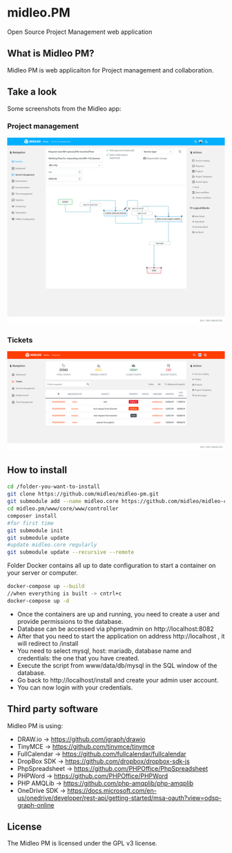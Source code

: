# midleo.PM

Open Source Project Management web application

## What is Midleo PM?
Midleo PM is web applicaiton for Project management and collaboration.

## Take a look

Some screenshots from the Midleo app:

### Project management
![The Midleo web app](https://github.com/midleo/midleo-pm/blob/master/github.assets/service-management.png?raw=true)

### Tickets
![The Midleo web app](https://github.com/midleo/midleo-pm/blob/master/github.assets/tickets.png?raw=true)


## How to install

```bash
cd /folder-you-want-to-install
git clone https://github.com/midleo/midleo-pm.git
git submodule add --name midleo.core https://github.com/midleo/midleo-core.git www/core 
cd midleo.pm/www/core/www/controller
composer install
#for first time
git submodule init
git submodule update
#update midleo.core regularly
git submodule update --recursive --remote
```

Folder Docker contains all up to date configuration to start a container on your server or computer.

```bash
docker-compose up --build
//when everything is built -> cntrl+c
docker-compose up -d
```

- Once the containers are up and running, you need to create a user and provide permissions to the database.
- Database can be accessed via phpmyadmin on http://localhost:8082
- After that you need to start the application on address http://localhost , it will redirect to /install
- You need to select mysql, host: mariadb, database name and credentials: the one that you have created.
- Execute the script from www/data/db/mysql in the SQL window of the database.
- Go back to http://localhost/install and create your admin user account.
- You can now login with your credentials.


## Third party software

Midleo PM is using:

- DRAW.io -> https://github.com/jgraph/drawio
- TinyMCE -> https://github.com/tinymce/tinymce
- FullCalendar -> https://github.com/fullcalendar/fullcalendar
- DropBox SDK -> https://github.com/dropbox/dropbox-sdk-js
- PhpSpreadsheet -> https://github.com/PHPOffice/PhpSpreadsheet
- PHPWord -> https://github.com/PHPOffice/PHPWord
- PHP AMQLib -> https://github.com/php-amqplib/php-amqplib
- OneDrive SDK -> https://docs.microsoft.com/en-us/onedrive/developer/rest-api/getting-started/msa-oauth?view=odsp-graph-online


## License

The Midleo PM is licensed under the GPL v3 license.